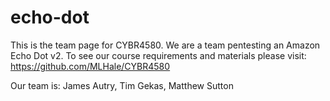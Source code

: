 # echo-dot
This is the team page for CYBR4580.  We are a team pentesting an Amazon Echo Dot v2.  To see our course requirements and materials please visit: https://github.com/MLHale/CYBR4580

Our team is: James Autry, Tim Gekas, Matthew Sutton
